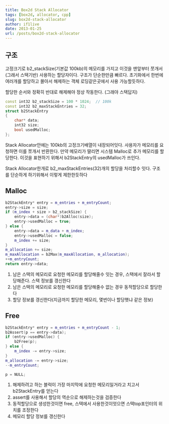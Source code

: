```yaml
---
title: Box2d Stack Allocator
tags: [box2d, allocator, cpp]
slug: box2d-stack-allocator
author: if1live
date: 2013-01-25
url: /posts/box2d-stack-allocator
---
```


## 구조 
고정크기로 b2_stackSize(기본값 100kb)의 메모리를 가지고 이것을 맨앞부터 쪼개서(그래서 스택기반) 사용하는 할당자이다. 구조가 단순한만큼 빠르다. 초기화에서 한번에 여러개를 할당하고 몰아서 해제하는 객체 로딩같은곳에서 사용 가능할듯하다.

할당한 순서와 정확히 반대로 해제해야 정상 작동한다. (그래야 스택답지)

```cpp
const int32 b2_stackSize = 100 * 1024;	// 100k
const int32 b2_maxStackEntries = 32;
struct b2StackEntry
{
	char* data;
	int32 size;
	bool usedMalloc;
};
```
Stack Allocator안에는 100kb의 고정크기배열이 내장되어잇다. 사용자가 메모리를 요청하면 이를 쪼개서 반환한다. 만약 메모리가 딸리면
시스템 Malloc로 추가 메모리를 할당한다. 이것을 표현하기 위해서 b2StackEntry의 usedMalloc가 쓰인다.

Stack Allocator한개로 b2_maxStackEntries(32)개의 할당을 처리할수 잇다. 구조를 단순하게 하기위해서 이렇게 제한한듯하다

<!--adsense-->

## Malloc
```cpp
b2StackEntry* entry = m_entries + m_entryCount;
entry->size = size;
if (m_index + size > b2_stackSize) {
	entry->data = (char*)b2Alloc(size);
	entry->usedMalloc = true;
} else {
	entry->data = m_data + m_index;
	entry->usedMalloc = false;
	m_index += size;
}
m_allocation += size;
m_maxAllocation = b2Max(m_maxAllocation, m_allocation);
++m_entryCount;
return entry->data;
```

1. 남은 스택의 메모리로 요청한 메모리를 할당해줄수 잇는 경우, 스택에서 잘라서 할당해준다. 스택 정보를 갱신한다
2. 남은 스택의 메모리로 요청한 메모리를 할당해줄수 없는 경우 동적할당으로 할당한다
3. 할당 정보를 갱신한다(지금까지 할당한 메모리, 몇번이나 할당햇냐 같은 정보)

## Free 
```cpp
b2StackEntry* entry = m_entries + m_entryCount - 1;
b2Assert(p == entry->data);
if (entry->usedMalloc) {
	b2Free(p);
} else {
	m_index -= entry->size;
}
m_allocation -= entry->size;
--m_entryCount;

p = NULL;
```

1. 해제하려고 하는 블럭이 가장 마지막에 요청한 메모리일거라고 치고서 b2StackEntry를 얻는다
2. assert를 사용해서 할당의 역순으로 해제하는것을 검증한다
3. 동적할당으로 생성한것이면 free, 스택에서 사용한것이엇으면 스택top포인터의 위치를 조정한다
4. 메모리 할당 정보를 갱신한다
